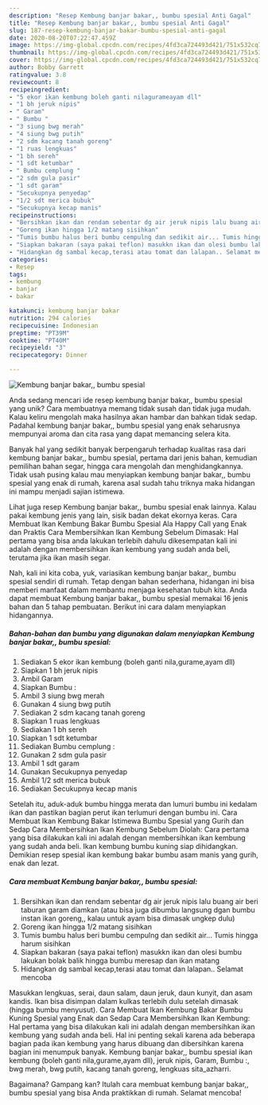 ```yaml
---
description: "Resep Kembung banjar bakar,, bumbu spesial Anti Gagal"
title: "Resep Kembung banjar bakar,, bumbu spesial Anti Gagal"
slug: 187-resep-kembung-banjar-bakar-bumbu-spesial-anti-gagal
date: 2020-08-20T07:22:47.459Z
image: https://img-global.cpcdn.com/recipes/4fd3ca724493d421/751x532cq70/kembung-banjar-bakar-bumbu-spesial-foto-resep-utama.jpg
thumbnail: https://img-global.cpcdn.com/recipes/4fd3ca724493d421/751x532cq70/kembung-banjar-bakar-bumbu-spesial-foto-resep-utama.jpg
cover: https://img-global.cpcdn.com/recipes/4fd3ca724493d421/751x532cq70/kembung-banjar-bakar-bumbu-spesial-foto-resep-utama.jpg
author: Bobby Garrett
ratingvalue: 3.8
reviewcount: 8
recipeingredient:
- "5 ekor ikan kembung boleh ganti nilagurameayam dll"
- "1 bh jeruk nipis"
- " Garam"
- " Bumbu "
- "3 siung bwg merah"
- "4 siung bwg putih"
- "2 sdm kacang tanah goreng"
- "1 ruas lengkuas"
- "1 bh sereh"
- "1 sdt ketumbar"
- " Bumbu cemplung "
- "2 sdm gula pasir"
- "1 sdt garam"
- "Secukupnya penyedap"
- "1/2 sdt merica bubuk"
- "Secukupnya kecap manis"
recipeinstructions:
- "Bersihkan ikan dan rendam sebentar dg air jeruk nipis lalu buang air beri taburan garam diamkan (atau bisa juga dibumbu langsung dgan bumbu instan ikan goreng,, kalau untuk ayam bisa dimasak ungkep dulu)"
- "Goreng ikan hingga 1/2 matang sisihkan"
- "Tumis bumbu halus beri bumbu cempulng dan sedikit air... Tumis hingga harum sisihkan"
- "Siapkan bakaran (saya pakai teflon) masukkn ikan dan olesi bumbu lakukan bolak balik hingga bumbu meresap dan ikan matang"
- "Hidangkan dg sambal kecap,terasi atau tomat dan lalapan.. Selamat mencoba"
categories:
- Resep
tags:
- kembung
- banjar
- bakar

katakunci: kembung banjar bakar 
nutrition: 294 calories
recipecuisine: Indonesian
preptime: "PT39M"
cooktime: "PT40M"
recipeyield: "3"
recipecategory: Dinner

---
```



![Kembung banjar bakar,, bumbu spesial](https://img-global.cpcdn.com/recipes/4fd3ca724493d421/751x532cq70/kembung-banjar-bakar-bumbu-spesial-foto-resep-utama.jpg)

Anda sedang mencari ide resep kembung banjar bakar,, bumbu spesial yang unik? Cara membuatnya memang tidak susah dan tidak juga mudah. Kalau keliru mengolah maka hasilnya akan hambar dan bahkan tidak sedap. Padahal kembung banjar bakar,, bumbu spesial yang enak seharusnya mempunyai aroma dan cita rasa yang dapat memancing selera kita.

Banyak hal yang sedikit banyak berpengaruh terhadap kualitas rasa dari kembung banjar bakar,, bumbu spesial, pertama dari jenis bahan, kemudian pemilihan bahan segar, hingga cara mengolah dan menghidangkannya. Tidak usah pusing kalau mau menyiapkan kembung banjar bakar,, bumbu spesial yang enak di rumah, karena asal sudah tahu triknya maka hidangan ini mampu menjadi sajian istimewa.

Lihat juga resep Kembung banjar bakar,, bumbu spesial enak lainnya. Kalau pakai kembung jenis yang lain, sisik badan dekat ekornya keras. Cara Membuat Ikan Kembung Bakar Bumbu Spesial Ala Happy Call yang Enak dan Praktis Cara Membersihkan Ikan Kembung Sebelum Dimasak: Hal pertama yang bisa anda lakukan terlebih dahulu dikesempatan kali ini adalah dengan membersihkan ikan kembung yang sudah anda beli, terutama jika ikan masih segar.


Nah, kali ini kita coba, yuk, variasikan kembung banjar bakar,, bumbu spesial sendiri di rumah. Tetap dengan bahan sederhana, hidangan ini bisa memberi manfaat dalam membantu menjaga kesehatan tubuh kita. Anda dapat membuat Kembung banjar bakar,, bumbu spesial memakai 16 jenis bahan dan 5 tahap pembuatan. Berikut ini cara dalam menyiapkan hidangannya.

<!--inarticleads1-->

##### Bahan-bahan dan bumbu yang digunakan dalam menyiapkan Kembung banjar bakar,, bumbu spesial:

1. Sediakan 5 ekor ikan kembung (boleh ganti nila,gurame,ayam dll)
1. Siapkan 1 bh jeruk nipis
1. Ambil  Garam
1. Siapkan  Bumbu :
1. Ambil 3 siung bwg merah
1. Gunakan 4 siung bwg putih
1. Sediakan 2 sdm kacang tanah goreng
1. Siapkan 1 ruas lengkuas
1. Sediakan 1 bh sereh
1. Siapkan 1 sdt ketumbar
1. Sediakan  Bumbu cemplung :
1. Gunakan 2 sdm gula pasir
1. Ambil 1 sdt garam
1. Gunakan Secukupnya penyedap
1. Ambil 1/2 sdt merica bubuk
1. Sediakan Secukupnya kecap manis


Setelah itu, aduk-aduk bumbu hingga merata dan lumuri bumbu ini kedalam ikan dan pastikan bagian perut ikan terlumuri dengan bumbu ini. Cara Membuat Ikan Kembung Bakar Istimewa Bumbu Spesial yang Gurih dan Sedap Cara Membersihkan Ikan Kembung Sebelum Diolah: Cara pertama yang bisa dilakukan kali ini adalah dengan membersihkan ikan kembung yang sudah anda beli. Ikan kembung bumbu kuning siap dihidangkan. Demikian resep spesial ikan kembung bakar bumbu asam manis yang gurih, enak dan lezat. 

<!--inarticleads2-->

##### Cara membuat Kembung banjar bakar,, bumbu spesial:

1. Bersihkan ikan dan rendam sebentar dg air jeruk nipis lalu buang air beri taburan garam diamkan (atau bisa juga dibumbu langsung dgan bumbu instan ikan goreng,, kalau untuk ayam bisa dimasak ungkep dulu)
1. Goreng ikan hingga 1/2 matang sisihkan
1. Tumis bumbu halus beri bumbu cempulng dan sedikit air... Tumis hingga harum sisihkan
1. Siapkan bakaran (saya pakai teflon) masukkn ikan dan olesi bumbu lakukan bolak balik hingga bumbu meresap dan ikan matang
1. Hidangkan dg sambal kecap,terasi atau tomat dan lalapan.. Selamat mencoba


Masukkan lengkuas, serai, daun salam, daun jeruk, daun kunyit, dan asam kandis. Ikan bisa disimpan dalam kulkas terlebih dulu setelah dimasak (hingga bumbu menyusut). Cara Membuat Ikan Kembung Bakar Bumbu Kuning Spesial yang Enak dan Sedap Cara Membersihkan Ikan Kembung: Hal pertama yang bisa dilakukan kali ini adalah dengan membersihkan ikan kembung yang sudah anda beli. Hal ini penting sekali karena ada beberapa bagian pada ikan kembung yang harus dibuang dan dibersihkan karena bagian ini menumpuk banyak. Kembung banjar bakar,, bumbu spesial ikan kembung (boleh ganti nila,gurame,ayam dll), jeruk nipis, Garam, Bumbu :, bwg merah, bwg putih, kacang tanah goreng, lengkuas sita_azharri. 

Bagaimana? Gampang kan? Itulah cara membuat kembung banjar bakar,, bumbu spesial yang bisa Anda praktikkan di rumah. Selamat mencoba!
